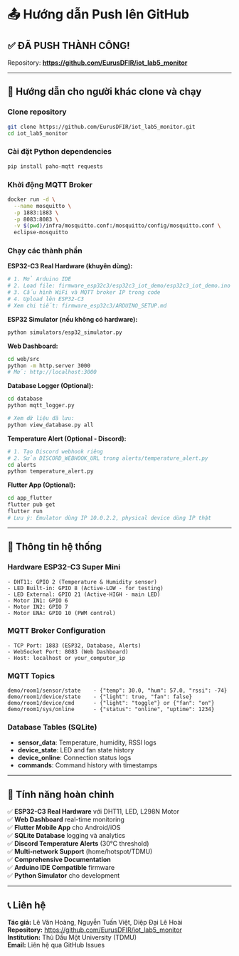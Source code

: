 # 📤 Hướng dẫn Push lên GitHub

## ✅ ĐÃ PUSH THÀNH CÔNG!

Repository: **https://github.com/EurusDFIR/iot_lab5_monitor**

---

## 🚀 Hướng dẫn cho người khác clone và chạy

### Clone repository

```bash
git clone https://github.com/EurusDFIR/iot_lab5_monitor.git
cd iot_lab5_monitor
```

### Cài đặt Python dependencies

```bash
pip install paho-mqtt requests
```

### Khởi động MQTT Broker

```bash
docker run -d \
  --name mosquitto \
  -p 1883:1883 \
  -p 8083:8083 \
  -v $(pwd)/infra/mosquitto.conf:/mosquitto/config/mosquitto.conf \
  eclipse-mosquitto
```

### Chạy các thành phần

**ESP32-C3 Real Hardware (khuyên dùng):**

```bash
# 1. Mở Arduino IDE
# 2. Load file: firmware_esp32c3/esp32c3_iot_demo/esp32c3_iot_demo.ino
# 3. Cấu hình WiFi và MQTT broker IP trong code
# 4. Upload lên ESP32-C3
# Xem chi tiết: firmware_esp32c3/ARDUINO_SETUP.md
```

**ESP32 Simulator (nếu không có hardware):**

```bash
python simulators/esp32_simulator.py
```

**Web Dashboard:**

```bash
cd web/src
python -m http.server 3000
# Mở: http://localhost:3000
```

**Database Logger (Optional):**

```bash
cd database
python mqtt_logger.py

# Xem dữ liệu đã lưu:
python view_database.py all
```

**Temperature Alert (Optional - Discord):**

```bash
# 1. Tạo Discord webhook riêng
# 2. Sửa DISCORD_WEBHOOK_URL trong alerts/temperature_alert.py
cd alerts
python temperature_alert.py
```

**Flutter App (Optional):**

```bash
cd app_flutter
flutter pub get
flutter run
# Lưu ý: Emulator dùng IP 10.0.2.2, physical device dùng IP thật
```

---

## 🔧 Thông tin hệ thống

### Hardware ESP32-C3 Super Mini

```
- DHT11: GPIO 2 (Temperature & Humidity sensor)
- LED Built-in: GPIO 8 (Active-LOW - for testing)
- LED External: GPIO 21 (Active-HIGH - main LED)
- Motor IN1: GPIO 6
- Motor IN2: GPIO 7
- Motor ENA: GPIO 10 (PWM control)
```

### MQTT Broker Configuration

```
- TCP Port: 1883 (ESP32, Database, Alerts)
- WebSocket Port: 8083 (Web Dashboard)
- Host: localhost or your_computer_ip
```

### MQTT Topics

```
demo/room1/sensor/state    - {"temp": 30.0, "hum": 57.0, "rssi": -74}
demo/room1/device/state    - {"light": true, "fan": false}
demo/room1/device/cmd      - {"light": "toggle"} or {"fan": "on"}
demo/room1/sys/online      - {"status": "online", "uptime": 1234}
```

### Database Tables (SQLite)

- **sensor_data**: Temperature, humidity, RSSI logs
- **device_state**: LED and fan state history
- **device_online**: Connection status logs
- **commands**: Command history with timestamps

---

## 🎯 Tính năng hoàn chỉnh

✅ **ESP32-C3 Real Hardware** với DHT11, LED, L298N Motor  
✅ **Web Dashboard** real-time monitoring  
✅ **Flutter Mobile App** cho Android/iOS  
✅ **SQLite Database** logging và analytics  
✅ **Discord Temperature Alerts** (30°C threshold)  
✅ **Multi-network Support** (home/hotspot/TDMU)  
✅ **Comprehensive Documentation**  
✅ **Arduino IDE Compatible** firmware  
✅ **Python Simulator** cho development

---

## 📞 Liên hệ

**Tác giả:** Lê Văn Hoàng, Nguyễn Tuấn Việt, Diệp Đại Lê Hoài  
**Repository:** https://github.com/EurusDFIR/iot_lab5_monitor  
**Institution:** Thủ Dầu Một University (TDMU)  
**Email:** Liên hệ qua GitHub Issues
